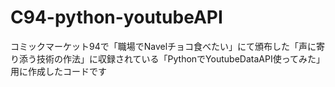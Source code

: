 # C94-python-youtubeAPI
コミックマーケット94で「職場でNavelチョコ食べたい」にて頒布した「声に寄り添う技術の作法」に収録されている「PythonでYoutubeDataAPI使ってみた」用に作成したコードです
